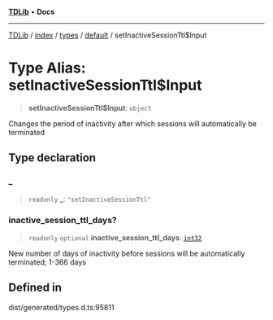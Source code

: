 [**TDLib**](../../../../../../README.md) • **Docs**

***

[TDLib](../../../../../../modules.md) / [index](../../../../../README.md) / [types](../../../README.md) / [default](../README.md) / setInactiveSessionTtl$Input

# Type Alias: setInactiveSessionTtl$Input

> **setInactiveSessionTtl$Input**: `object`

Changes the period of inactivity after which sessions will automatically be terminated

## Type declaration

### \_

> `readonly` **\_**: `"setInactiveSessionTtl"`

### inactive\_session\_ttl\_days?

> `readonly` `optional` **inactive\_session\_ttl\_days**: [`int32`](int32-1.md)

New number of days of inactivity before sessions will be automatically terminated; 1-366 days

## Defined in

dist/generated/types.d.ts:95811
